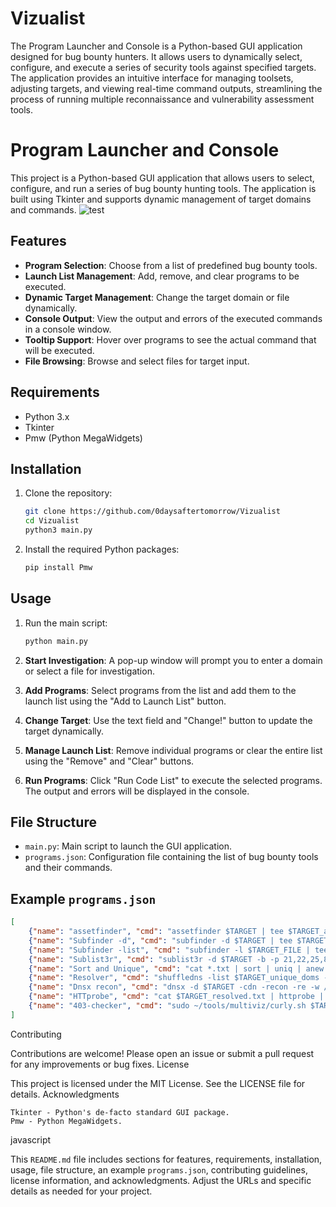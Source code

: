 # Vizualist
The Program Launcher and Console is a Python-based GUI application designed for bug bounty hunters. It allows users to dynamically select, configure, and execute a series of security tools against specified targets. The application provides an intuitive interface for managing toolsets, adjusting targets, and viewing real-time command outputs, streamlining the process of running multiple reconnaissance and vulnerability assessment tools.

# Program Launcher and Console

This project is a Python-based GUI application that allows users to select, configure, and run a series of bug bounty hunting tools. The application is built using Tkinter and supports dynamic management of target domains and commands.
![test](https://github.com/0daysaftertomorrow/Vizualist/assets/53312929/536c26a5-ab19-4224-b00f-cf3a888b073d)


## Features

- **Program Selection**: Choose from a list of predefined bug bounty tools.
- **Launch List Management**: Add, remove, and clear programs to be executed.
- **Dynamic Target Management**: Change the target domain or file dynamically.
- **Console Output**: View the output and errors of the executed commands in a console window.
- **Tooltip Support**: Hover over programs to see the actual command that will be executed.
- **File Browsing**: Browse and select files for target input.

## Requirements

- Python 3.x
- Tkinter
- Pmw (Python MegaWidgets)

## Installation

1. Clone the repository:

    ```bash
    git clone https://github.com/0daysaftertomorrow/Vizualist
    cd Vizualist
    python3 main.py
    ```

2. Install the required Python packages:

    ```bash
    pip install Pmw
    ```

## Usage

1. Run the main script:

    ```bash
    python main.py
    ```

2. **Start Investigation**: A pop-up window will prompt you to enter a domain or select a file for investigation.

3. **Add Programs**: Select programs from the list and add them to the launch list using the "Add to Launch List" button.

4. **Change Target**: Use the text field and "Change!" button to update the target dynamically.

5. **Manage Launch List**: Remove individual programs or clear the entire list using the "Remove" and "Clear" buttons.

6. **Run Programs**: Click "Run Code List" to execute the selected programs. The output and errors will be displayed in the console.

## File Structure

- `main.py`: Main script to launch the GUI application.
- `programs.json`: Configuration file containing the list of bug bounty tools and their commands.

## Example `programs.json`

```json
[
    {"name": "assetfinder", "cmd": "assetfinder $TARGET | tee $TARGET_assetfinder.txt"},
    {"name": "Subfinder -d", "cmd": "subfinder -d $TARGET | tee $TARGET_subfinder.txt"},
    {"name": "Subfinder -list", "cmd": "subfinder -l $TARGET_FILE | tee $domain_subfinder_list.txt"},
    {"name": "Sublist3r", "cmd": "sublist3r -d $TARGET -b -p 21,22,25,80,443,445,8080 -v -t 100 -e google.com | tee $TARGET_sublist3r.txt"},
    {"name": "Sort and Unique", "cmd": "cat *.txt | sort | uniq | anew $TARGET_unique_doms.txt"},
    {"name": "Resolver", "cmd": "shuffledns -list $TARGET_unique_doms -r ~/tools/multiviz/resolve.txt -mode resolve | tee $TARGET_resolved.txt"},
    {"name": "Dnsx recon", "cmd": "dnsx -d $TARGET -cdn -recon -re -w /usr/share/seclists/Discovery/DNS/bug-bounty-program-subdomains-trickest-inventory.txt -r ~/tools/multiviz/resolve.txt"},
    {"name": "HTTprobe", "cmd": "cat $TARGET_resolved.txt | httprobe | tee $TARGET_httprobed.txt"},
    {"name": "403-checker", "cmd": "sudo ~/tools/multiviz/curly.sh $TARGET_unique_doms.txt ~/tools/multiviz/403.txt | tee $TARGET_403.txt"}
]
```
Contributing

Contributions are welcome! Please open an issue or submit a pull request for any improvements or bug fixes.
License

This project is licensed under the MIT License. See the LICENSE file for details.
Acknowledgments

    Tkinter - Python's de-facto standard GUI package.
    Pmw - Python MegaWidgets.

javascript


This `README.md` file includes sections for features, requirements, installation, usage, file structure, an example `programs.json`, contributing guidelines, license information, and acknowledgments. Adjust the URLs and specific details as needed for your project.

